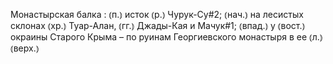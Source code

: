 ---
---

Монастырская балка
: ⦅п.⦆ исток ⦅р.⦆ Чурук-Су#2; ⦅нач.⦆ на лесистых склонах ⦅хр.⦆ Туар-Алан, ⦅гг.⦆ Джады-Кая и Мачук#1; ⦅впад.⦆ у ⦅вост.⦆ окраины Старого Крыма – по руинам Георгиевского монастыря в ее ⦅л.⦆ ⦅верх.⦆
